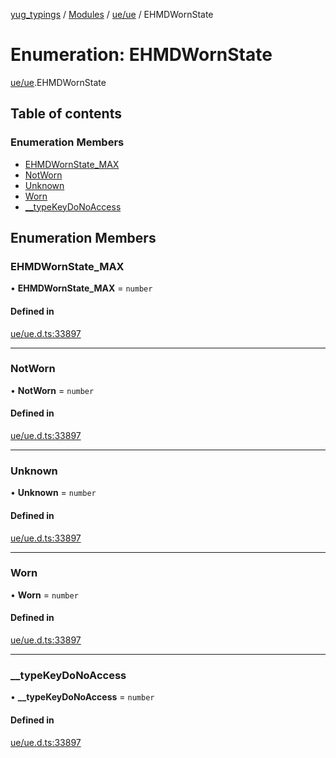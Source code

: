 [yug_typings](../README.md) / [Modules](../modules.md) / [ue/ue](../modules/ue_ue.md) / EHMDWornState

# Enumeration: EHMDWornState

[ue/ue](../modules/ue_ue.md).EHMDWornState

## Table of contents

### Enumeration Members

- [EHMDWornState\_MAX](ue_ue.EHMDWornState.md#ehmdwornstate_max)
- [NotWorn](ue_ue.EHMDWornState.md#notworn)
- [Unknown](ue_ue.EHMDWornState.md#unknown)
- [Worn](ue_ue.EHMDWornState.md#worn)
- [\_\_typeKeyDoNoAccess](ue_ue.EHMDWornState.md#__typekeydonoaccess)

## Enumeration Members

### EHMDWornState\_MAX

• **EHMDWornState\_MAX** = `number`

#### Defined in

[ue/ue.d.ts:33897](https://github.com/YugMetaverse/yug_typings/blob/b7d9b19/ue/ue.d.ts#L33897)

___

### NotWorn

• **NotWorn** = `number`

#### Defined in

[ue/ue.d.ts:33897](https://github.com/YugMetaverse/yug_typings/blob/b7d9b19/ue/ue.d.ts#L33897)

___

### Unknown

• **Unknown** = `number`

#### Defined in

[ue/ue.d.ts:33897](https://github.com/YugMetaverse/yug_typings/blob/b7d9b19/ue/ue.d.ts#L33897)

___

### Worn

• **Worn** = `number`

#### Defined in

[ue/ue.d.ts:33897](https://github.com/YugMetaverse/yug_typings/blob/b7d9b19/ue/ue.d.ts#L33897)

___

### \_\_typeKeyDoNoAccess

• **\_\_typeKeyDoNoAccess** = `number`

#### Defined in

[ue/ue.d.ts:33897](https://github.com/YugMetaverse/yug_typings/blob/b7d9b19/ue/ue.d.ts#L33897)
